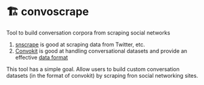 # 🏗️ convoscrape
Tool to build conversation corpora from scraping social networks

1. [snscrape](https://github.com/JustAnotherArchivist/snscrape) is good at scraping data from Twitter, etc. 
2. [Convokit](https://convokit.cornell.edu/documentation/index.html) is good at handling conversational datasets and provide an effective [data format](https://convokit.cornell.edu/documentation/data_format.html)

This tool has a simple goal. Allow users to build custom conversation datasets (in the format of convokit) by scraping fron social networking sites. 

